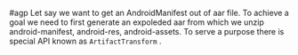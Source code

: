 #agp
Let say we want to get an AndroidManifest out of aar file. To achieve a goal we need to first generate an expoleded aar from which we unzip android-manifest, android-res, android-assets. To serve a purpose there is special API known as `ArtifactTransform` .